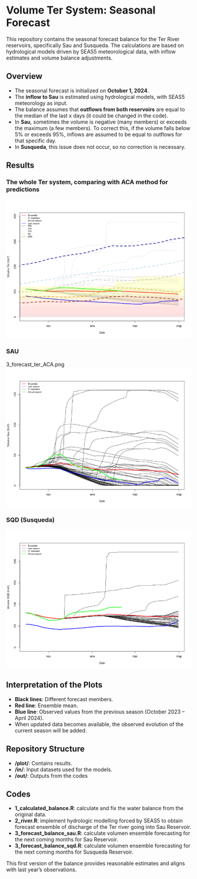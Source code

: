 # Volume Ter System: Seasonal Forecast

This repository contains the seasonal forecast balance for the Ter River reservoirs, specifically Sau and Susqueda. The calculations are based on hydrological models driven by SEAS5 meteorological data, with inflow estimates and volume balance adjustments.

## Overview

- The seasonal forecast is initialized on **October 1, 2024**.
- The **inflow to Sau** is estimated using hydrological models, with SEAS5 meteorology as input.
- The balance assumes that **outflows from both reservoirs** are equal to the median of the last x days (it could be changed in the code).
- In **Sau**, sometimes the volume is negative (many members) or exceeds the maximum (a few members). To correct this, if the volume falls below 5% or exceeds 95%, inflows are assumed to be equal to outflows for that specific day.
- In **Susqueda**, this issue does not occur, so no correction is necessary.

## Results

### The whole Ter system, comparing with ACA method for predictions

![Ter Forecast](./plot/3_forecast_ter_ACA.png)

### SAU

3_forecast_ter_ACA.png
![SAU Forecast](./plot/3_forecast_sau.png)

### SQD (Susqueda)
![SQD Forecast](./plot/3_forecast_sqd.png)

## Interpretation of the Plots
- **Black lines**: Different forecast members.
- **Red line**: Ensemble mean.
- **Blue line**: Observed values from the previous season (October 2023 – April 2024).
- When updated data becomes available, the observed evolution of the current season will be added.

## Repository Structure
- **/plot/**: Contains results.
- **/in/**: Input datasets used for the models.
- **/out/**: Outputs from the codes

## Codes
- **1_calculated_balance.R**: calculate and fix the water balance from the original data.
- **2_river.R**: implement hydrologic modelling forced by SEAS5 to obtain forecast ensemble of discharge of the Ter river going into Sau Reservoir.
- **3_forecast_balance_sau.R**: calculate volumen ensemble forecasting for the next coming months for Sau Reservoir.
- **3_forecast_balance_sqd.R**: calculate volumen ensemble forecasting for the next coming months for Susqueda Reservoir.

This first version of the balance provides reasonable estimates and aligns with last year’s observations.

